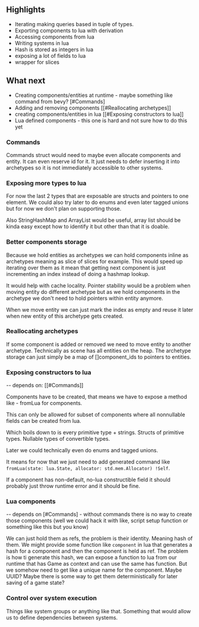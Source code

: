 ## Highlights

- Iterating making queries based in tuple of types.
- Exporting components to lua with derivation
- Accessing components from lua
- Writing systems in lua
- Hash is stored as integers in lua
- exposing a lot of fields to lua
- wrapper for slices 

## What next

- Creating components/entities at runtime - maybe something like command from bevy? [#Commands]
- Adding and removing components [[#Reallocating archetypes]]
- creating components/entities in lua [[#Exposing constructors to lua]]
- Lua defined components - this one is hard and not sure how to do this yet

### Commands

Commands struct would need to maybe even allocate components and entity.
It can even reserve id for it. It just needs to defer inserting it into
archetypes so it is not immediately accessible to other systems.

### Exposing more types to lua

For now the last 2 types that are exposable are structs and pointers to one element.
We could also try later to do enums and even later tagged unions but for now
we don't plan on supporting those.

Also StringHashMap and ArrayList would be useful, array list should be kinda easy
except how to identify it but other than that it is doable.

### Better components storage

Because we hold entities as archetypes we can hold components
inline as archetypes meaning as slice of slices for example.
This would speed up iterating over them as it mean that getting 
next component is just incrementing an index instead of 
doing a hashmap lookup.

It would help with cache locality. Pointer stability would be a problem when
moving entity do different archetype but as we hold components in the archetype
we don't need to hold pointers within entity anymore. 

When we move entity we can just mark the index as empty and reuse it 
later when new entity of this archetype gets created. 

### Reallocating archetypes

If some component is added or removed we need to move entity to another archetype.
Technically as scene has all entities on the heap. The archetype storage
can just simply be a map of []component_ids to pointers to entities.

### Exposing constructors to lua

-- depends on: [[#Commands]] 

Components have to be created, that means we have to expose
a method like - fromLua for components.

This can only be allowed for subset of components where
all nonnullable fields can be created from lua.

Which boils down to is every primitive type + strings.
Structs of primitive types.
Nullable types of convertible types.

Later we could technically even do enums and tagged unions.

It means for now that we just need to add generated command like
`fromLua(state: lua.State, allocator: std.mem.Allocator) !Self`.

If a component has non-default, no-lua constructible field it should probably
just throw runtime error and it should be fine.

### Lua components

-- depends on [#Commands] - without commands there is no way to create
those components (well we could hack it with like, script setup function or something like this
but you know)

We can just hold them as refs, the problem is their identity.
Meaning hash of them.
We might provide some function like `component` in lua that generates
a hash for a component and then the component is held as ref.
The problem is how ti generate this hash, we can expose a function to lua
from our runtime that has Game as context and can use the same has function.
But we somehow need to get like a unique name for the component. Maybe UUID? 
Maybe there is some way to get them deterministically for later saving of
a game state?

### Control over system execution 

Things like system groups or anything like that.
Something that would allow us to define dependencies between systems.
